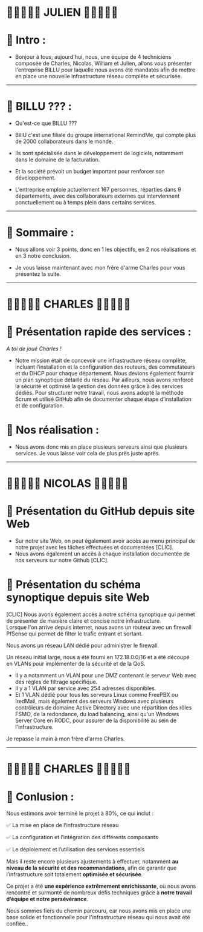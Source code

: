 # 🚨🚨🚨🚨🚨 JULIEN 🚨🚨🚨🚨🚨

# 📑 Intro :

- Bonjour à tous, aujourd'hui, nous, une équipe de 4 techniciens composée de Charles, Nicolas, William et Julien, allons vous présenter l'entreprise BILLU pour laquelle nous avons été mandatés afin de mettre en place une nouvelle infrastructure réseau complète et sécurisée.

---

# 📑 BILLU ??? :

- Qu'est-ce que BILLU ???
  
- BillU c'est une filiale du groupe international RemindMe, qui compte plus de
2000 collaborateurs dans le monde.

- Ils sont spécialisée dans le développement de logiciels, notamment dans le domaine de la facturation.

- Et la société prévoit un budget important pour renforcer son développement.

- L'entreprise emploie actuellement 167 personnes, réparties dans 9 départements, avec des collaborateurs externes qui interviennent ponctuellement ou à temps plein dans certains services.

---

# 📑 Sommaire :

- Nous allons voir 3 points, donc en 1 les objectifs, en 2 nos réalisations et en 3 notre conclusion.

- Je vous laisse maintenant avec mon frêre d'arme Charles pour vous présentez la suite.

---


# 🚨🚨🚨🚨🚨 CHARLES 🚨🚨🚨🚨🚨 

# 📑 Présentation rapide des services :

*A toi de joué Charles !*

- Notre mission était de concevoir une infrastructure réseau complète, incluant l’installation et la configuration des routeurs, des commutateurs et du DHCP pour chaque département. Nous devions également fournir un plan synoptique détaillé du réseau. Par ailleurs, nous avons renforcé la sécurité et optimisé la gestion des données grâce à des services dédiés. Pour structurer notre travail, nous avons adopté la méthode Scrum et utilisé GitHub afin de documenter chaque étape d’installation et de configuration.

# 📑 Nos réalisation :

- Nous avons donc mis en place plusieurs serveurs ainsi que plusieurs services. Je vous laisse voir cela de plus près juste après.
  
---

 # 🚨🚨🚨🚨🚨 NICOLAS 🚨🚨🚨🚨🚨

# 📑 Présentation du GitHub depuis site Web  

- Sur notre site Web, on peut également avoir accès au menu principal de notre projet avec les tâches effectuées et documentées [CLIC].  
- Nous avons également un accès à chaque installation documentée de nos serveurs sur notre Github [CLIC].  


# 📑 Présentation du schéma synoptique depuis site Web  

[CLIC] Nous avons également accès à notre schéma synoptique qui permet de présenter de manière claire et concise notre infrastructure.  
Lorsque l'on arrive depuis internet, nous avons un routeur avec un firewall PfSense qui permet de filter le trafic entrant et sortant.  

Nous avons un réseau LAN dédié pour administrer le firewall.  

Un réseau initial large, nous a été fourni en 172.18.0.0/16 et a été découpé en VLANs pour implémenter de la sécurité et de la QoS.  

- Il y a notamment un VLAN pour une DMZ contenant le serveur Web avec des règles de filtrage spécifique.  
- Il y a 1 VLAN par service avec 254 adresses disponibles.  
- Et 1 VLAN dédié pour tous les serveurs Linux comme FreePBX ou IredMail, mais également des serveurs Windows avec plusieurs contrôleurs de domaine Active Directory avec une répartition des rôles FSMO, de la redondance, du load balancing, ainsi qu'un Windows Server Core en RODC, pour assurer de la disponibilité au sein de l'infrastructure.  

Je repasse la main à mon frère d'arme Charles.  

---

# 🚨🚨🚨🚨🚨 CHARLES 🚨🚨🚨🚨🚨 

# 📑 Conlusion :
Nous estimons avoir terminé le projet à 80%, ce qui inclut :

✅ La mise en place de l’infrastructure réseau

✅ La configuration et l’intégration des différents composants

✅ Le déploiement et l’utilisation des services essentiels

Mais il reste encore plusieurs ajustements à effectuer, notamment **au niveau de la sécurité et des recommandations**, afin de garantir que l’infrastructure soit totalement **optimisée et sécurisée**.

Ce projet a été **une expérience extrêmement enrichissante**, où nous avons rencontré et surmonté de nombreux défis techniques grâce à **notre travail d’équipe et notre persévérance**.

Nous sommes fiers du chemin parcouru, car nous avons mis en place une base solide et fonctionnelle pour l'infrastructure réseau qui nous avait été confiée..

